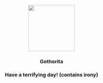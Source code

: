 <p align="center">
    <img src="https://raw.githubusercontent.com/PokeAPI/sprites/master/sprites/pokemon/575.png" width="150" height="150">
</p>
<h3 align="center"> <b>Gothorita</b></h3>
<h3 align="center">Have a terrifying day! (contains irony)</h3>
